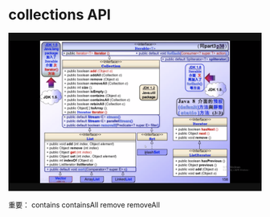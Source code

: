 # collections API

![collection API](/images/2020-10-30-19-39-30.png)

重要：
contains
containsAll
remove
removeAll
